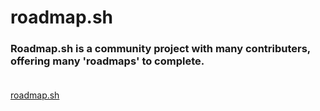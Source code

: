 # roadmap.sh

<h3><b>Roadmap.sh is a community project with many contributers, offering many 'roadmaps' to complete.
<br>
<br></b></h3>
<a href="roadmap.sh">roadmap.sh</a>
